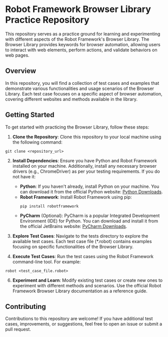 # Robot Framework Browser Library Practice Repository

This repository serves as a practice ground for learning and experimenting with different aspects of the Robot Framework's Browser Library. The Browser Library provides keywords for browser automation, allowing users to interact with web elements, perform actions, and validate behaviors on web pages.

## Overview
In this repository, you will find a collection of test cases and examples that demonstrate various functionalities and usage scenarios of the Browser Library. Each test case focuses on a specific aspect of browser automation, covering different websites and methods available in the library.

## Getting Started
To get started with practicing the Browser Library, follow these steps:


1. **Clone the Repository**: Clone this repository to your local machine using the following command:

```
git clone <repository_url>
```

2. **Install Dependencies**: Ensure you have Python and Robot Framework installed on your machine. Additionally, install any necessary browser drivers (e.g., ChromeDriver) as per your testing requirements.
   If you do not have it:
   - **Python**: If you haven't already, install Python on your machine. You can download it from the official Python website: [Python Downloads](https://www.python.org/downloads/).
   - **Robot Framework**: Install Robot Framework using pip:
      ```
      pip install robotframework
      ```
    - **PyCharm** (Optional): PyCharm is a popular Integrated Development Environment (IDE) for Python. You can download and install it from the official JetBrains website: [PyCharm Downloads](https://www.jetbrains.com/pycharm/download/).

4. **Explore Test Cases**: Navigate to the tests directory to explore the available test cases. Each test case file (*.robot) contains examples focusing on specific functionalities of the Browser Library.

5. **Execute Test Cases**: Run the test cases using the Robot Framework command-line tool. For example:

```
robot <test_case_file.robot>
```

6. **Experiment and Learn**: Modify existing test cases or create new ones to experiment with different methods and scenarios. Use the official Robot Framework Browser Library documentation as a reference guide.

## Contributing
Contributions to this repository are welcome! If you have additional test cases, improvements, or suggestions, feel free to open an issue or submit a pull request.
